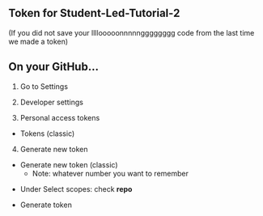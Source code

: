 ## Token for Student-Led-Tutorial-2
(If you did not save your llllooooonnnnngggggggg code from the last time we made a token)

## On your GitHub...
1. Go to Settings
  
2.  Developer settings

 3. Personal access tokens 
  - Tokens (classic)

4. Generate new token
  - Generate new token (classic)
      * Note: whatever number you want to remember
  * Under Select scopes: check **repo**
  - Generate token
